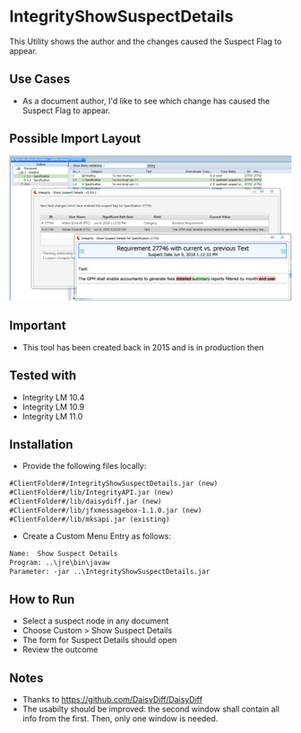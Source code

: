 # IntegrityShowSuspectDetails
This Utility shows the author and the changes caused the Suspect Flag to appear.

## Use Cases
- As a document author, I'd like to see which change has caused the Suspect Flag to appear. 

## Possible Import Layout
![CustomImport](doc/ShowSuspectDetails.PNG)

## Important
- This tool has been created back in 2015 and is in production then

## Tested with
- Integrity LM 10.4
- Integrity LM 10.9
- Integrity LM 11.0

## Installation
- Provide the following files locally:

```
#ClientFolder#/IntegrityShowSuspectDetails.jar (new)
#ClientFolder#/lib/IntegrityAPI.jar (new)
#ClientFolder#/lib/daisydiff.jar (new)
#ClientFolder#/lib/jfxmessagebox-1.1.0.jar (new)
#ClientFolder#/lib/mksapi.jar (existing)
```
- Create a Custom Menu Entry as follows:
```
Name:  Show Suspect Details
Program: ..\jre\bin\javaw
Parameter: -jar ..\IntegrityShowSuspectDetails.jar
```

## How to Run
- Select a suspect node in any document
- Choose Custom > Show Suspect Details
- The form for Suspect Details should open
- Review the outcome

## Notes
- Thanks to https://github.com/DaisyDiff/DaisyDiff
- The usabilty should be improved: the second window shall contain all info from the first. Then, only one window is needed. 
